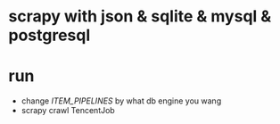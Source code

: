 # scrapy with json & sqlite & mysql & postgresql

# run

- change *ITEM_PIPELINES* by what db engine you wang
- scrapy crawl TencentJob